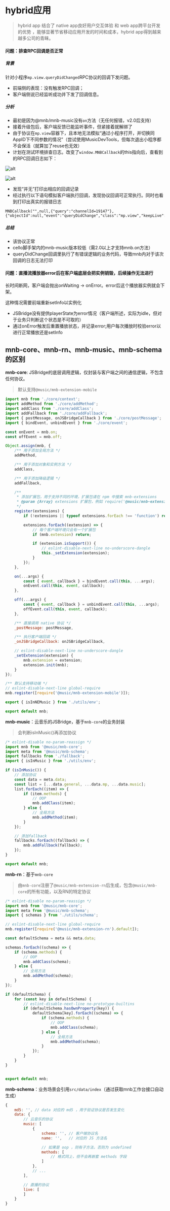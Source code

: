 # hybrid应用
> hybrid app 结合了 native app良好用户交互体验 和 web app跨平台开发的优势 ，能够显著节省移动应用开发的时间和成本，hybrid app得到越来越多公司的青睐。



#### 问题：排查RPC回调是否正常
##### 背景
针对小程序`mp.view.queryDidChanged`RPC协议的回调下发问题。

 - 前端侧的表现：没有触发RPC回调；
 - 客户端侧说已经监听成功并下发了回调信息。

##### 分析
 - 最初是因为@mnb/mnb-music没有`on`方法（无任何报错，v2.0后支持）
 - 接着升级包后，客户端反馈已能监听事件，但紧接着就解绑了
 - 由于协议在`mp.view`容器下，且本地无法模拟“通过小程序打开，并切换同AppID下不同参数的情况”（尝试使用MusicDevTools，但每次退出小程序都不会保活（就算加了reuse也无效）
 - 计划在测试环境排查日志。改变了`window.MNBCallback`的this指向后，查看到的RPC回调日志如下：

![alt](https://p6.music.126.net/obj/wo3DlcOGw6DClTvDisK1/5180461967/8499/a309/1230/600050f3140f3ad4517d97d398b27c6a.png)


![alt](https://p5.music.126.net/obj/wo3DlcOGw6DClTvDisK1/5180465777/1fd8/91ff/be5d/2ea48a886353feb1abc9b20a5a458311.png)
 - 发现“并无”打印出相应的回调记录
 - 经过执行以下语句模拟客户端执行回调，发现协议回调可正常执行。同时也看到打印出真实的报错日志
```
MNBCallback("",null,{"query":"channelId=19147"},{"objectId":null,"event":"queryDidChange","class":"mp.view","keepLive":false})
```
 
##### 总结
 - 该协议正常
 - cello脚手架内的mnb-music版本较低（需2.0以上才支持mnb.on方法）
 - queryDidChange回调里执行了有错误逻辑的业务代码，导致mnb内对于该次回调的日志无法打印


#### 问题：直播流播放器error后在客户端底层会把实例销毁，后续操作无法进行
长时间断网，客户端会抛出onWaiting -> onError。error后这个播放器实例就会下架。

这种情况需要前端重新setInfo以实例化

 - JSBridge没有提供playerState为error情况（客户端所述，实际为idle，但对于业务只判断这个状态是不可取的）
 - 通过onError触发后重置播放状态，并记录error;用户每次播放时校验error以进行正常播放还是setInfo




## mnb-core、mnb-rn、mnb-music、mnb-schema的区别
**mnb-core**: JSBridge的底层调用逻辑，仅封装与客户端之间的通信逻辑，不包含任何协议。
> 默认支持`@music/mnb-extension-mobile`
> 
```js
import mnb from './core/context';
import addMethod from './core/addMethod';
import addClass from './core/addClass';
import addFallback from './core/addFallback';
import { postMessage, onJSBridgeCallback } from './core/postMessage';
import { bindEvent, unbindEvent } from './core/event';

const onEvent = mnb.on;
const offEvent = mnb.off;

Object.assign(mnb, {
    /** 用于添加全局方法 */
    addMethod,

    /** 用于添加对象和实例方法 */
    addClass,

    /** 用于添加降级逻辑 */
    addFallback,

    /**
     * 添加扩展包，用于支持不同的环境，扩展包请在 npm 中搜索 mnb-extensions
     * @param {Array} extensions 扩展包，例如 require('@music/mnb-extensions-mobile')
     */
    register(extensions) {
        if (!extensions || typeof extensions.forEach !== 'function') return;

        extensions.forEach((extension) => {
            // 每个客户端环境只会有一个扩展包
            if (mnb.extension) return;

            if (extension.isSupport()) {
                // eslint-disable-next-line no-underscore-dangle
                this._setExtension(extension);
            }
        });
    },

    on(...args) {
        const { event, callback } = bindEvent.call(this, ...args);
        onEvent.call(this, event, callback);
    },

    off(...args) {
        const { event, callback } = unbindEvent.call(this, ...args);
        offEvent.call(this, event, callback);
    },

    /** 直接调用 native 协议 */
    _postMessage: postMessage,

    /** 执行客户端回调 */
    _onJSBridgeCallback: onJSBridgeCallback,

    // eslint-disable-next-line no-underscore-dangle
    _setExtension(extension) {
        mnb.extension = extension;
        extension.init(mnb);
    }
});

/** 默认支持移动端 */
// eslint-disable-next-line global-require
mnb.register([require('@music/mnb-extension-mobile')]);

export { isInNEMusic } from './utils/env';

export default mnb;

```

**mnb-music**：云音乐的JSBridge，基于`mnb-core`的业务封装
> 会判断isInMusic()再添加协议

```js
/* eslint-disable no-param-reassign */
import mnb from '@music/mnb-core';
import meta from '@music/mnb-schema';
import fallbacks from './fallback';
import { isInMusic } from './utils/env';

if (isInMusic()) {
    // 添加协议
    const data = meta.data;
    const list = [...data.general, ...data.mp, ...data.music];
    list.forEach((item) => {
        if (item.methods) {
            // OOP
            mnb.addClass(item);
        } else {
            // 全局方法
            mnb.addMethod(item);
        }
    });

    // 添加fallback
    fallbacks.forEach((fallback) => {
        mnb.addFallback(fallback);
    });
}

export default mnb;

```

**mnb-rn**：基于`mnb-core`
> 由`mnb-core`注册了`@music/mnb-extension-rn`后生成，包含`@music/mnb-core`的所有功能，以及RN的特定协议

```js
/* eslint-disable no-param-reassign */
import mnb from '@music/mnb-core';
import meta from '@music/mnb-schema';
import { schemas } from './utils/schema';

// eslint-disable-next-line global-require
mnb.register([require('@music/mnb-extension-rn').default]);

const defaultSchema = meta && meta.data;

schemas.forEach((schema) => {
    if (schema.methods) {
        // OOP
        mnb.addClass(schema);
    } else {
        // 全局方法
        mnb.addMethod(schema);
    }
});

if (defaultSchema) {
    for (const key in defaultSchema) {
        // eslint-disable-next-line no-prototype-builtins
        if (defaultSchema.hasOwnProperty(key)) {
            defaultSchema[key].forEach((schema) => {
                if (schema.methods) {
                    // OOP
                    mnb.addClass(schema);
                } else {
                    // 全局方法
                    mnb.addMethod(schema);
                }
            });
        }
    }
}


export default mnb;

```

**mnb-schema**：业务场景会引用`src/data/index`（通过获取mnb工作台接口自动生成）

```js
{
    md5: '', // data 对应的 md5 ，用于验证协议是否发生变化
    data: {
        // 云音乐的协议
        music: [
            {
                schema: '', // 客户端协议名
                name: '',   // 对应的 JS 方法名

                // 如果是 oop ，则有子方法，否则为 undefined
                methods: [
                    // 格式同上，但不会再嵌套 methods 字段
                ]
            },
            // ...
        ],

        // 直播的协议
        live: [
        ]
    }
}

```